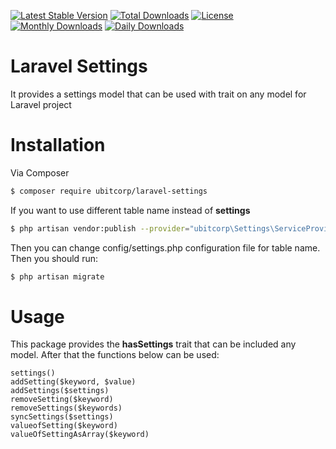 [![Latest Stable Version](https://poser.pugx.org/ubitcorp/laravel-settings/v/stable)](https://packagist.org/packages/ubitcorp/laravel-settings)
[![Total Downloads](https://poser.pugx.org/ubitcorp/laravel-settings/downloads)](https://packagist.org/packages/ubitcorp/laravel-settings)
[![License](https://poser.pugx.org/ubitcorp/laravel-settings/license)](https://packagist.org/packages/ubitcorp/laravel-settings)
[![Monthly Downloads](https://poser.pugx.org/ubitcorp/laravel-settings/d/monthly)](https://packagist.org/packages/ubitcorp/laravel-settings)
[![Daily Downloads](https://poser.pugx.org/ubitcorp/laravel-settings/d/daily)](https://packagist.org/packages/ubitcorp/laravel-settings)


# Laravel Settings
It provides a settings model that can be used with trait on any model for Laravel project

# Installation
Via Composer

``` bash
$ composer require ubitcorp/laravel-settings
``` 

If you want to use different table name instead of **settings**

``` bash
$ php artisan vendor:publish --provider="ubitcorp\Settings\ServiceProvider" 
``` 

Then you can change config/settings.php configuration file for table name. Then you should run:
``` bash
$ php artisan migrate
``` 

# Usage
This package provides the **hasSettings** trait that can be included any model. After that the functions below can be used:

````
settings()
addSetting($keyword, $value)
addSettings($settings)
removeSetting($keyword)
removeSettings($keywords)
syncSettings($settings)
valueofSetting($keyword)
valueOfSettingAsArray($keyword)
````



[ico-version]: https://img.shields.io/packagist/v/ubitcorp/settings.svg?style=flat-square
[ico-downloads]: https://img.shields.io/packagist/dt/ubitcorp/settings.svg?style=flat-square


[link-packagist]: https://packagist.org/packages/ubitcorp/laravel-settings
[link-downloads]: https://packagist.org/packages/ubitcorp/laravel-settings
[link-author]: https://github.com/ubitcorp 